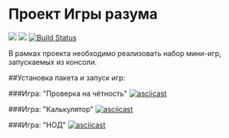 # Проект Игры разума

<a href="https://codeclimate.com/github/codeclimate/codeclimate/maintainability"><img src="https://api.codeclimate.com/v1/badges/a99a88d28ad37a79dbf6/maintainability" /></a>
<a href="https://codeclimate.com/github/codeclimate/codeclimate/test_coverage"><img src="https://api.codeclimate.com/v1/badges/a99a88d28ad37a79dbf6/test_coverage" /></a>
[![Build Status](https://travis-ci.org/travis-ci/travis-web.svg?branch=master)](https://travis-ci.org/travis-ci/travis-web)

В рамках проекта необходимо реализовать набор мини-игр, запускаемых из консоли.

##Установка пакета и запуск игр:

###Игра: "Проверка на чётность"
[![asciicast](https://asciinema.org/a/L8MoI7M4HJ93pP50eM7czKcQi.svg)](https://asciinema.org/a/L8MoI7M4HJ93pP50eM7czKcQi)

###Игра: "Калькулятор"
[![asciicast](https://asciinema.org/a/ZhakzflPvEQAjIawOSVDcjMtd.svg)](https://asciinema.org/a/ZhakzflPvEQAjIawOSVDcjMtd)

###Игра: "НОД"
[![asciicast](https://asciinema.org/a/aKya823T5Zl3u0orW012PTN5Y.svg)](https://asciinema.org/a/aKya823T5Zl3u0orW012PTN5Y)